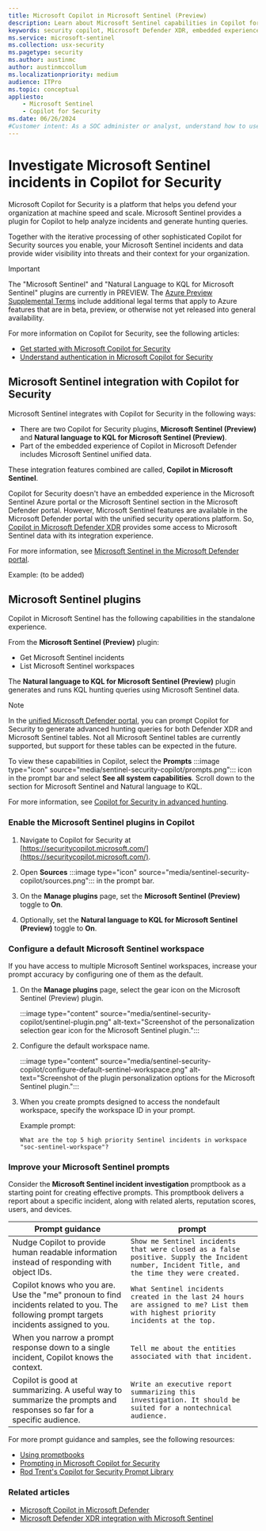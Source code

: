 ```yaml
---
title: Microsoft Copilot in Microsoft Sentinel (Preview)
description: Learn about Microsoft Sentinel capabilities in Copilot for Security. Understand the best prompts to use and how to get timely, accurate results for natural language to KQL.
keywords: security copilot, Microsoft Defender XDR, embedded experience, incident summary, query assistant, incident report, incident response automated, automatic incident response, summarize incidents, summarize incident report, plugins, Microsoft plugins, preinstalled plugins, Microsoft Copilot for Security, Copilot for Security, Microsoft Defender, Copilot in Sentinel, NL2KQL, natural language to KQL, generate queries
ms.service: microsoft-sentinel
ms.collection: usx-security
ms.pagetype: security
ms.author: austinmc
author: austinmccollum
ms.localizationpriority: medium
audience: ITPro
ms.topic: conceptual
appliesto:
    - Microsoft Sentinel
    - Copilot for Security
ms.date: 06/26/2024
#Customer intent: As a SOC administer or analyst, understand how to use Microsoft Sentinel data with Copilot for Security.
---
```


# Investigate Microsoft Sentinel incidents in Copilot for Security

Microsoft Copilot for Security is a platform that helps you defend your organization at machine speed and scale. Microsoft Sentinel provides a plugin for Copilot to help analyze incidents and generate hunting queries.

Together with the iterative processing of other sophisticated Copilot for Security sources you enable, your Microsoft Sentinel incidents and data provide wider visibility into threats and their context for your organization.

> [!IMPORTANT]
> The "Microsoft Sentinel" and "Natural Language to KQL for Microsoft Sentinel" plugins are currently in PREVIEW. The [Azure Preview Supplemental Terms](https://azure.microsoft.com/support/legal/preview-supplemental-terms/) include additional legal terms that apply to Azure features that are in beta, preview, or otherwise not yet released into general availability.
>

For more information on Copilot for Security, see the following articles:
- [Get started with Microsoft Copilot for Security](/security-copilot/get-started-security-copilot)
- [Understand authentication in Microsoft Copilot for Security](/security-copilot/authentication)

## Microsoft Sentinel integration with Copilot for Security

Microsoft Sentinel integrates with Copilot for Security in the following ways:
- There are two Copilot for Security plugins, **Microsoft Sentinel (Preview)** and **Natural language to KQL for Microsoft Sentinel (Preview)**.
- Part of the embedded experience of Copilot in Microsoft Defender includes Microsoft Sentinel unified data.

These integration features combined are called, **Copilot in Microsoft Sentinel**.

Copilot for Security doesn't have an embedded experience in the Microsoft Sentinel Azure portal or the Microsoft Sentinel section in the Microsoft Defender portal. However, Microsoft Sentinel features are available in the Microsoft Defender portal with the unified security operations platform. So, [Copilot in Microsoft Defender XDR](/defender-xdr/security-copilot-in-microsoft-365-defender) provides some access to Microsoft Sentinel data with its integration experience.

For more information, see [Microsoft Sentinel in the Microsoft Defender portal](microsoft-sentinel-defender-portal.md#new-and-improved-capabilities).

Example: (to be added)

## Microsoft Sentinel plugins

Copilot in Microsoft Sentinel has the following capabilities in the standalone experience.

From the **Microsoft Sentinel (Preview)** plugin:
- Get Microsoft Sentinel incidents
- List Microsoft Sentinel workspaces

The **Natural language to KQL for Microsoft Sentinel (Preview)** plugin generates and runs KQL hunting queries using Microsoft Sentinel data.

>[!NOTE]
> In the [unified Microsoft Defender portal](/defender-xdr/advanced-hunting-microsoft-defender), you can prompt Copilot for Security to generate advanced hunting queries for both Defender XDR and Microsoft Sentinel tables. Not all Microsoft Sentinel tables are currently supported, but support for these tables can be expected in the future.

To view these capabilities in Copilot, select the **Prompts** :::image type="icon" source="media/sentinel-security-copilot/prompts.png"::: icon in the prompt bar and select **See all system capabilities**. Scroll down to the section for Microsoft Sentinel and Natural language to KQL.

For more information, see [Copilot for Security in advanced hunting](/defender-xdr/advanced-hunting-security-copilot).

### Enable the Microsoft Sentinel plugins in Copilot

1. Navigate to Copilot for Security at [https://securitycopilot.microsoft.com/](https://securitycopilot.microsoft.com/).

1. Open **Sources** :::image type="icon" source="media/sentinel-security-copilot/sources.png"::: in the prompt bar.

1. On the **Manage plugins** page, set the **Microsoft Sentinel (Preview)** toggle to **On**.

1. Optionally, set the **Natural language to KQL for Microsoft Sentinel (Preview)** toggle to **On**.

### Configure a default Microsoft Sentinel workspace

If you have access to multiple Microsoft Sentinel workspaces, increase your prompt accuracy by configuring one of them as the default.

1. On the **Manage plugins** page, select the gear icon on the Microsoft Sentinel (Preview) plugin.

   :::image type="content" source="media/sentinel-security-copilot/sentinel-plugin.png" alt-text="Screenshot of the personalization selection gear icon for the Microsoft Sentinel plugin.":::

1. Configure the default workspace name.

   :::image type="content" source="media/sentinel-security-copilot/configure-default-sentinel-workspace.png" alt-text="Screenshot of the plugin personalization options for the Microsoft Sentinel plugin.":::

1. When you create prompts designed to access the nondefault workspace, specify the workspace ID in your prompt.

   Example prompt:

   `What are the top 5 high priority Sentinel incidents in workspace "soc-sentinel-workspace"?`

### Improve your Microsoft Sentinel prompts

Consider the **Microsoft Sentinel incident investigation** promptbook as a starting point for creating effective prompts. This promptbook delivers a report about a specific incident, along with related alerts, reputation scores, users, and devices.

| Prompt guidance | prompt |
|---|---|
|Nudge Copilot to provide human readable information instead of responding with object IDs. | `Show me Sentinel incidents that were closed as a false positive. Supply the Incident number, Incident Title, and the time they were created.`|
| Copilot knows who you are. Use the "me" pronoun to find incidents related to you. The following prompt targets incidents assigned to you. | `What Sentinel incidents created in the last 24 hours are assigned to me? List them with highest priority incidents at the top.` |
| When you narrow a prompt response down to a single incident, Copilot knows the context.| `Tell me about the entities associated with that incident.`|
| Copilot is good at summarizing. A useful way to summarize the prompts and responses so far for a specific audience. | `Write an executive report summarizing this investigation. It should be suited for a nontechnical audience.`|

For more prompt guidance and samples, see the following resources:

- [Using promptbooks](/copilot/security/using-promptbooks)
- [Prompting in Microsoft Copilot for Security](/security-copilot/prompting-security-copilot)
- [Rod Trent's Copilot for Security Prompt Library](https://github.com/rod-trent/Copilot-for-Security/tree/main/Prompts)

### Related articles

- [Microsoft Copilot in Microsoft Defender](/defender-xdr/security-copilot-in-microsoft-365-defender)
- [Microsoft Defender XDR integration with Microsoft Sentinel](microsoft-365-defender-sentinel-integration.md)